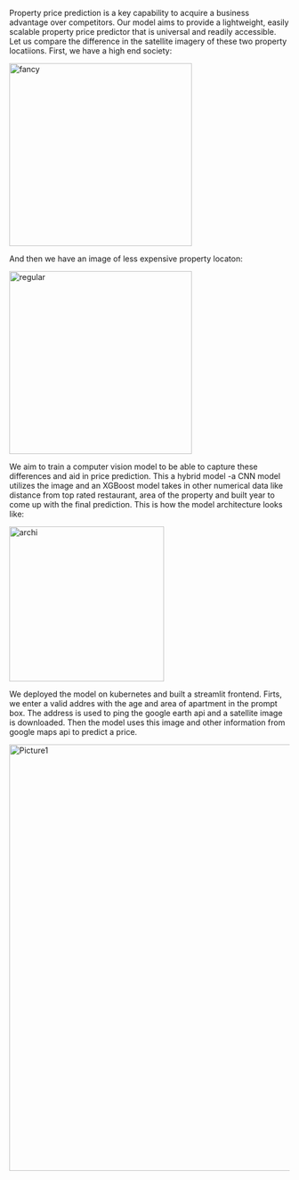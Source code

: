 Property price prediction is a key capability to acquire a business advantage over competitors. Our model aims to provide a lightweight, easily scalable property price predictor that is universal and readily accessible. Let us compare the difference in the satellite imagery of these two property locatiions. First, we have a high end society:

<img width="328" alt="fancy" src="https://user-images.githubusercontent.com/96445798/210300951-0425fac0-5788-414b-991c-1da822b3918f.png">


And then we have an image of less expensive property locaton:


<img width="328" alt="regular" src="https://user-images.githubusercontent.com/96445798/210301012-22061d62-695e-43af-ab1f-47a3f52a8162.png">


We aim to train a computer vision model to be able to capture these differences and aid in price prediction. This a hybrid model -a CNN model utilizes the image and an XGBoost model takes in other numerical data like distance from top rated restaurant, area of the property and built year to come up with the final prediction. This is how the model architecture looks like:


<img width="278" alt="archi" src="https://user-images.githubusercontent.com/96445798/210301503-da1fadd0-2c6f-4c5c-8ccf-b9e5a6178241.PNG">


We deployed the model on kubernetes and built a streamlit frontend. Firts, we enter a valid addres with the age and area of apartment in the prompt box. The address is used to ping the google earth api and a satellite image is downloaded. Then the model uses this image and other information from google maps api to predict a price.


<img width="765" alt="Picture1" src="https://user-images.githubusercontent.com/96445798/210300803-399a0ea3-df83-4e04-afd5-e80321e0ef29.png">



